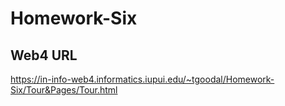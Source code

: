 # Homework-Six
 
## Web4 URL
https://in-info-web4.informatics.iupui.edu/~tgoodal/Homework-Six/Tour&Pages/Tour.html
